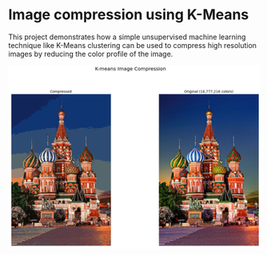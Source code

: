 # Image compression using K-Means
This project demonstrates how a simple unsupervised machine learning technique like K-Means clustering can be used to compress high resolution images by reducing the color profile of the image.

![sample.png](https://github.com/rtnk18/kmeans_compression/blob/master/sample.png?raw=true)
